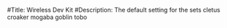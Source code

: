 #Title: Wireless Dev Kit
#Description: The default setting for the sets
cletus
croaker
mogaba
goblin
tobo

